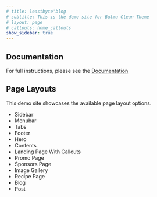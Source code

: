 ```yaml
---
# title: leastbyte'blog
# subtitle: This is the demo site for Bulma Clean Theme
# layout: page
# callouts: home_callouts
show_sidebar: true
---
```


## Documentation

For full instructions, please see the [Documentation](/bulma-clean-theme/docs/)

## Page Layouts

This demo site showcases the available page layout options. 

* Sidebar
* Menubar
* Tabs
* Footer
* Hero
* Contents
* Landing Page With Callouts
* Promo Page
* Sponsors Page
* Image Gallery
* Recipe Page
* Blog
* Post


